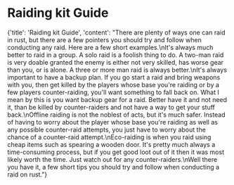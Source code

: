 
# Raiding kit Guide

{'title': 'Raiding kit Guide', 'content': "There are plenty of ways one can raid in rust, but there are a few pointers you should try and follow when conducting any raid. Here are a few short examples.\nIt's always much better to raid in a group. A solo raid is a foolish thing to do. A two-man raid is very doable granted the enemy is either not very skilled, has worse gear than you, or is alone. A three or more man raid is always better.\nIt's always important to have a backup plan. If you go start a raid and bring weapons with you, then get killed by the players whose base you're raiding or by a few players counter-raiding, you'll want something to fall back on. What I mean by this is you want backup gear for a raid. Better have it and not need it, than be killed by counter-raiders and not have a way to get your stuff back.\nOffline raiding is not the noblest of acts, but it's much safer. Instead of having to worry about the player whose base you're raiding as well as any possible counter-raid attempts, you just have to worry about the chance of a counter-raid attempt.\nEco-raiding is when you raid using cheap items such as spearing a wooden door. It's pretty much always a time-consuming process, but if you get good loot out of it then it was most likely worth the time. Just watch out for any counter-raiders.\nWell there you have it, a few short tips you should try and follow when conducting a raid on rust."}
